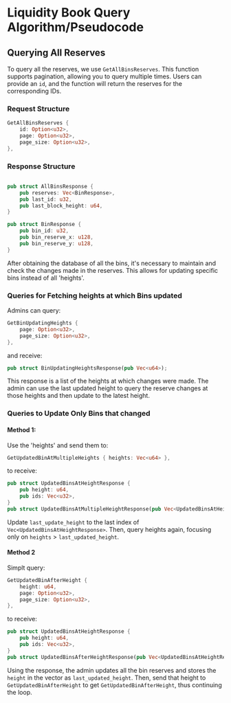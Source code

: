 # Liquidity Book Query Algorithm/Pseudocode

## Querying All Reserves

To query all the reserves, we use `GetAllBinsReserves`. This function supports pagination, allowing you to query multiple times. Users can provide an `id`, and the function will return the reserves for the corresponding IDs.

### Request Structure

```rust
GetAllBinsReserves {
    id: Option<u32>,
    page: Option<u32>,
    page_size: Option<u32>,
},
```
### Response Structure

```rust

pub struct AllBinsResponse {
    pub reserves: Vec<BinResponse>,
    pub last_id: u32,
    pub last_block_height: u64,
}

pub struct BinResponse {
    pub bin_id: u32,
    pub bin_reserve_x: u128,
    pub bin_reserve_y: u128,
}
```

After obtaining the database of all the bins, it's necessary to maintain and check the changes made in the reserves. This allows for updating specific bins instead of all 'heights'.

### Queries for Fetching heights at which Bins updated

Admins can query:

```rust
GetBinUpdatingHeights {
    page: Option<u32>,
    page_size: Option<u32>,
},

```
and receive:

```rust
pub struct BinUpdatingHeightsResponse(pub Vec<u64>);
```
This response is a list of the heights at which changes were made. The admin can use the last updated height to query the reserve changes at those heights and then update to the latest height.

### Queries to Update Only Bins that changed

#### Method 1:
Use the 'heights' and send them to:
```rust
GetUpdatedBinAtMultipleHeights { heights: Vec<u64> },

```
to receive:

```rust
pub struct UpdatedBinsAtHeightResponse {
    pub height: u64,
    pub ids: Vec<u32>,
}
pub struct UpdatedBinsAtMultipleHeightResponse(pub Vec<UpdatedBinsAtHeightResponse>);

```

Update `last_update_height` to the last index of `Vec<UpdatedBinsAtHeightResponse>`.
Then, query heights again, focusing only on `heights` > `last_updated_height`.


#### Method 2

Simplt query:

```rust
GetUpdatedBinAfterHeight {
    height: u64,
    page: Option<u32>,
    page_size: Option<u32>,
},

```
to receive:
```rust
pub struct UpdatedBinsAtHeightResponse {
    pub height: u64,
    pub ids: Vec<u32>,
}
pub struct UpdatedBinsAfterHeightResponse(pub Vec<UpdatedBinsAtHeightResponse>);
```

Using the response, the admin updates all the bin reserves and stores the `height` in the vector as `last_updated_height`. Then, send that height to `GetUpdatedBinAfterHeight` to get `GetUpdatedBinAfterHeight`, thus continuing the loop.